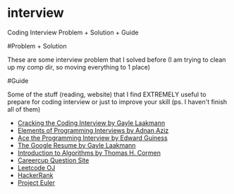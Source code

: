 interview
=========

Coding Interview Problem + Solution + Guide

#Problem + Solution

These are some interview problem that I solved before
(I am trying to clean up my comp dir, so moving everything to 1 place)

#Guide

Some of the stuff (reading, website) that I find EXTREMELY useful to prepare for coding interview or just to improve your skill
(ps. I haven't finish all of them)

- [Cracking the Coding Interview by Gayle Laakmann](http://www.amazon.com/Cracking-Coding-Interview-Programming-Questions/dp/098478280X/)
- [Elements of Programming Interviews by Adnan Aziz](http://www.amazon.com/Elements-Programming-Interviews-Insiders-Guide/dp/1479274836/)
- [Ace the Programming Interview by Edward Guiness](http://www.amazon.com/Ace-Programming-Interview-Questions-Answers-ebook/dp/B00D57YFQA/)
- [The Google Resume by Gayle Laakmann](http://www.amazon.com/Google-Resume-Prepare-Microsoft-Company-ebook/dp/B004LZ55YQ/)
- [Introduction to Algorithms by Thomas H. Cormen](http://www.amazon.com/Introduction-Algorithms-Thomas-H-Cormen-ebook/dp/B007CNRCAO/)
- [Careercup Question Site](http://www.careercup.com/page)
- [Leetcode OJ](oj.leetcode.com/problems/)
- [HackerRank](hackerrank.com)
- [Project Euler](https://projecteuler.net/)
